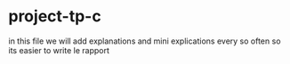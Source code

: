 # project-tp-c
in this file we will add explanations and mini explications every so often so its easier to write le rapport
